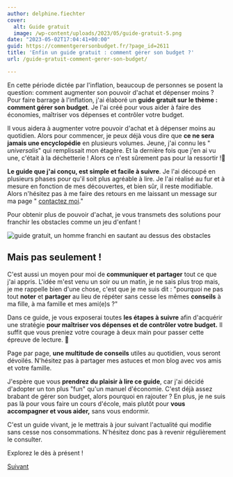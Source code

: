 ```yaml
---
author: delphine.fiechter
cover:
  alt: Guide gratuit
  image: /wp-content/uploads/2023/05/guide-gratuit-5.png
date: "2023-05-02T17:04:41+00:00"
guid: https://commentgerersonbudget.fr/?page_id=2611
title: 'Enfin un guide gratuit : comment gérer son budget ?'
url: /guide-gratuit-comment-gerer-son-budget/

---
```

En cette période dictée par l'inflation, beaucoup de personnes se posent la question: comment augmenter son pouvoir d'achat et dépenser moins ? Pour faire barrage à l'inflation, j'ai élaboré un **guide gratuit sur le thème : comment gérer son budget**. Je l'ai créé pour vous aider à faire des économies, maîtriser vos dépenses et contrôler votre budget.

Il vous aidera à augmenter votre pouvoir d'achat et à dépenser moins au quotidien. Alors pour commencer, je peux déjà vous dire que **ce ne sera jamais une encyclopédie** en plusieurs volumes. Jeune, j'ai connu les " _universalis_" qui remplissait mon étagère. Et la dernière fois que j'en ai vu une, c'était à la déchetterie ! Alors ce n'est sûrement pas pour la ressortir !🫠

**Le guide que j'ai conçu, est simple et facile à suivre**. Je l'ai découpé en plusieurs phases pour qu'il soit plus agréable à lire. Je l'ai réalisé au fur et à mesure en fonction de mes découvertes, et bien sûr, il reste modifiable. Alors n'hésitez pas à me faire des retours en me laissant un message sur ma page " [contactez moi](https://commentgerersonbudget.fr/contactez-moi/ "")."

Pour obtenir plus de pouvoir d'achat, je vous transmets des solutions pour franchir les obstacles comme un jeu d'enfant !

![guide gratuit, un homme franchi en sautant au dessus des obstacles](https://commentgerersonbudget.fr/wp-content/uploads/2023/05/guide-gratuit-4-1024x809.png)

## Mais pas seulement !

C'est aussi un moyen pour moi de **communiquer et partager** tout ce que j'ai appris. L'idée m'est venu un soir ou un matin, je ne sais plus trop mais, je me rappelle bien d'une chose, c'est que je me suis dit : "pourquoi ne pas tout **noter** et **partager** au lieu de répéter sans cesse les mêmes **conseils** à ma fille, à ma famille et mes ami(e)s ?"

Dans ce guide, je vous exposerai toutes **les étapes à suivre** afin d'acquérir une stratégie **pour maîtriser vos dépenses et de contrôler votre budget.** Il suffit que vous preniez votre courage à deux main pour passer cette épreuve de lecture. 🤣

Page par page, **une multitude de conseils** utiles au quotidien, vous seront dévoilés. N'hésitez pas à partager mes astuces et mon blog avec vos amis et votre famille.

J'espère que vous **prendrez du plaisir à lire ce guide**, car j'ai décidé d'adopter un ton plus "fun" qu'un manuel d'économie. C'est déjà assez brabant de gérer son budget, alors pourquoi en rajouter ? En plus, je ne suis pas là pour vous faire un cours d'école, mais plutôt pour **vous accompagner et vous aider,** sans vous endormir.

C'est un guide vivant, je le mettrais à jour suivant l'actualité qui modifie sans cesse nos consommations. N'hésitez donc pas à revenir régulièrement le consulter.

Explorez le dès à présent !

[Suivant](https://commentgerersonbudget.fr/guide-joindre-les-deux-bouts/ "Joindre les deux bouts, pour vous un challenge ?")
